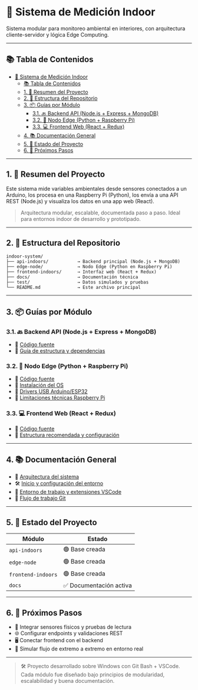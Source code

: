 # 🌱 Sistema de Medición Indoor

Sistema modular para monitoreo ambiental en interiores, con arquitectura cliente-servidor y lógica Edge Computing.

---

## 📚 Tabla de Contenidos

- [🌱 Sistema de Medición Indoor](#-sistema-de-medición-indoor)
  - [📚 Tabla de Contenidos](#-tabla-de-contenidos)
  - [1. 📌 Resumen del Proyecto](#1--resumen-del-proyecto)
  - [2. 📂 Estructura del Repositorio](#2--estructura-del-repositorio)
  - [3. 📦 Guías por Módulo](#3--guías-por-módulo)
    - [3.1. 🔙 Backend API (Node.js + Express + MongoDB)](#31--backend-api-nodejs--express--mongodb)
    - [3.2. 🧠 Nodo Edge (Python + Raspberry Pi)](#32--nodo-edge-python--raspberry-pi)
    - [3.3. 💻 Frontend Web (React + Redux)](#33--frontend-web-react--redux)
  - [4. 📚 Documentación General](#4--documentación-general)
  - [5. 🚧 Estado del Proyecto](#5--estado-del-proyecto)
  - [6. 🤪 Próximos Pasos](#6--próximos-pasos)

---

## 1. 📌 Resumen del Proyecto

Este sistema mide variables ambientales desde sensores conectados a un Arduino, los procesa en una Raspberry Pi (Python), los envía a una API REST (Node.js) y visualiza los datos en una app web (React).

> Arquitectura modular, escalable, documentada paso a paso. Ideal para entornos indoor de desarrollo y prototipado.

---

## 2. 📂 Estructura del Repositorio

```plaintext
indoor-system/
├── api-indoors/           → Backend principal (Node.js + MongoDB)
├── edge-node/             → Nodo Edge (Python en Raspberry Pi)
├── frontend-indoors/      → Interfaz web (React + Redux)
├── docs/                  → Documentación técnica
├── test/                  → Datos simulados y pruebas
└── README.md              → Este archivo principal
```

---

## 3. 📦 Guías por Módulo

### 3.1. 🔙 Backend API (Node.js + Express + MongoDB)

* 📁 [Código fuente](./api-indoors)
* 📄 [Guía de estructura y dependencias](docs/init/README.md#4-backend-api-nodejs--express--mongodb)

### 3.2. 🧠 Nodo Edge (Python + Raspberry Pi)

* 📁 [Código fuente](./edge-node)
* 📄 [Instalación del OS](docs/enviroment/Install-RaspberryPi-OS.md)
* 📄 [Drivers USB Arduino/ESP32](docs/enviroment/Drivers.md)
* 📄 [Limitaciones técnicas Raspberry Pi](docs/enviroment/Limitaciones.md)

### 3.3. 💻 Frontend Web (React + Redux)

* 📁 [Código fuente](./frontend-indoors)
* 📄 [Estructura recomendada y configuración](docs/init/README.md#6-frontend-react--redux)

---

## 4. 📚 Documentación General

* 🧱 [Arquitectura del sistema](docs/system-architecture.md)
* 🛠️ [Inicio y configuración del entorno](docs/init/README.md)
* 🤩 [Entorno de trabajo y extensiones VSCode](/docs/enviroment/README.md)
* 🔀 [Flujo de trabajo Git](docs/git-workflow.md)

---

## 5. 🚧 Estado del Proyecto

| Módulo             | Estado                 |
| ------------------ | ---------------------- |
| `api-indoors`      | 🟢 Base creada         |
| `edge-node`        | 🟢 Base creada         |
| `frontend-indoors` | 🟢 Base creada         |
| `docs`             | ✅ Documentación activa |

---

## 6. 🤪 Próximos Pasos

* 🔌 Integrar sensores físicos y pruebas de lectura
* 🌐 Configurar endpoints y validaciones REST
* 🖥️ Conectar frontend con el backend
* 🧪 Simular flujo de extremo a extremo en entorno real

---

> 🛠️ Proyecto desarrollado sobre Windows con Git Bash + VSCode. Cada módulo fue diseñado bajo principios de modularidad, escalabilidad y buena documentación.
